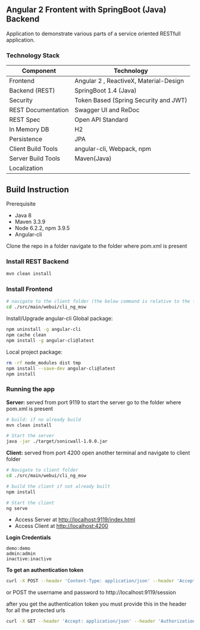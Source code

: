 ## Angular 2 Frontent with SpringBoot (Java) Backend
Application to demonstrate various parts of a service oriented RESTfull application. 


### Technology Stack
Component         | Technology
---               | ---
Frontend          | Angular 2 , ReactiveX, Material-Design 
Backend (REST)    | SpringBoot 1.4 (Java)
Security          | Token Based (Spring Security and JWT)
REST Documentation| Swagger UI and ReDoc
REST Spec         | Open API Standard
In Memory DB      | H2 
Persistence       | JPA
Client Build Tools| angular-cli, Webpack, npm
Server Build Tools| Maven(Java)
Localization      | <Pending>     


## Build Instruction
Prerequisite 
- Java 8
- Maven 3.3.9
- Node 6.2.2, npm 3.9.5
- Angular-cli

Clone the repo in a folder
navigate to the folder where pom.xml is present 

### Install REST Backend

```bash
mvn clean install
```

### Install Frontend

```bash
# navigate to the client folder (the below command is relative to the folder where pom.xml is present) 
cd ./src/main/webui/cli_ng_msw
```

Install/Upgrade angular-cli Global package:

```bash
npm uninstall -g angular-cli
npm cache clean
npm install -g angular-cli@latest
```

Local project package:

```bash
rm -rf node_modules dist tmp
npm install --save-dev angular-cli@latest
npm install
```

### Running the app

**Server:** served from port 9119
to start the server go to the folder where pom.xml is present

```bash
# build: if no already build 
mvn clean install

# Start the server
java -jar ./target/sonicwall-1.0.0.jar
```

**Client:** served from port 4200
open another terminal and navigate to client folder 

```bash
# Navigate to client folder   
cd ./src/main/webui/cli_ng_msw

# build the client if not already built
npm install

# Start the client
ng serve
```

- Access Server at <http://localhost:9119/index.html>
- Access Client at <http://localhost:4200>

**Login Credentials**
```
demo:demo
admin:admin
inactive:inactive
```

**To get an authentication token** 

```bash
curl -X POST --header 'Content-Type: application/json' --header 'Accept: application/json' -d '{"username": "demo", "password": "demo" }' 'http://localhost:9119/session'
```
or POST the username and password to http://localhost:9119/session


after you get the authentication token you must provide this in the header for all the protected urls 

```bash
curl -X GET --header 'Accept: application/json' --header 'Authorization: [replace this with token ]' 'http://localhost:9119/version'
```
